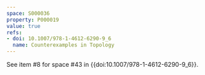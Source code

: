 ```yaml
---
space: S000036
property: P000019
value: true
refs:
- doi: 10.1007/978-1-4612-6290-9_6
  name: Counterexamples in Topology
---
```


See item #8 for space #43 in {{doi:10.1007/978-1-4612-6290-9_6}}.
